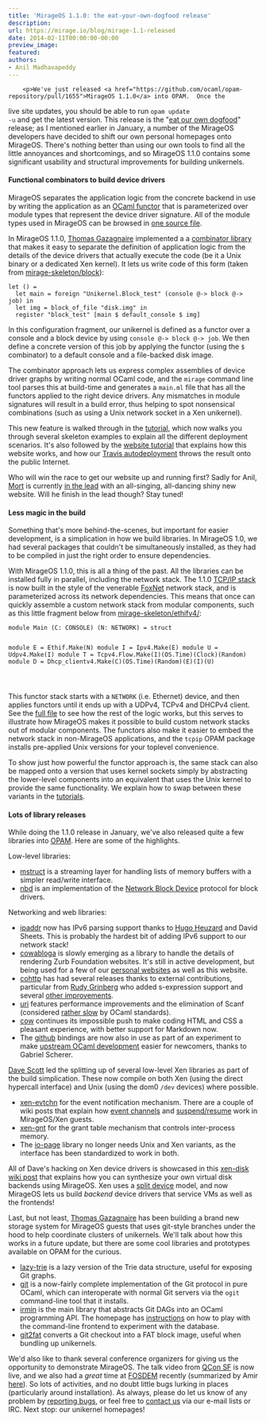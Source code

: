 ```yaml
---
title: 'MirageOS 1.1.0: the eat-your-own-dogfood release'
description:
url: https://mirage.io/blog/mirage-1.1-released
date: 2014-02-11T00:00:00-00:00
preview_image:
featured:
authors:
- Anil Madhavapeddy
---
```



        <p>We've just released <a href="https://github.com/ocaml/opam-repository/pull/1655">MirageOS 1.1.0</a> into OPAM.  Once the
live site updates, you should be able to run <code>opam update -u</code> and get the latest
version.  This release is the &quot;<a href="http://en.wikipedia.org/wiki/Eating_your_own_dog_food">eat our own
dogfood</a>&quot; release; as I
mentioned earlier in January, a number of the MirageOS developers have decided to
shift our own personal homepages onto MirageOS.  There's nothing better than
using our own tools to find all the little annoyances and shortcomings, and so
MirageOS 1.1.0 contains some significant usability and structural improvements
for building unikernels.</p>
<h4>Functional combinators to build device drivers</h4>
<p>MirageOS separates the
application logic from the concrete backend in use by writing the application
as an <a href="https://realworldocaml.org/v1/en/html/functors.html - [404 Not Found]">OCaml functor</a>
that is parameterized over module types that represent the device driver
signature.  All of the module types used in MirageOS can be browsed in <a href="https://github.com/mirage/mirage/blob/1.1.0/types/V1.mli">one
source file</a>.</p>
<p>In MirageOS 1.1.0, <a href="http://gazagnaire.org/ - [1 Client error: Timeout was reached]">Thomas Gazagnaire</a> implemented a
a <a href="https://github.com/mirage/mirage/blob/1.1.0/lib/mirage.mli#L28">combinator library</a>
that makes it easy to separate the definition of application logic from the details
of the device drivers that actually execute the code (be it a Unix binary or a
dedicated Xen kernel).  It lets us write code of this form
(taken from <a href="https://github.com/mirage/mirage-skeleton/tree/master/block - [404 Not Found]">mirage-skeleton/block</a>):</p>
<pre><code class="language-ocaml">let () =
  let main = foreign &quot;Unikernel.Block_test&quot; (console @-&gt; block @-&gt; job) in
  let img = block_of_file &quot;disk.img&quot; in
  register &quot;block_test&quot; [main $ default_console $ img]
</code></pre>
<p>In this configuration fragment, our unikernel is defined as a functor over a
console and a block device by using <code>console @-&gt; block @-&gt; job</code>.  We then
define a concrete version of this job by applying the functor (using the <code>$</code>
combinator) to a default console and a file-backed disk image.</p>
<p>The combinator approach lets us express complex assemblies of device driver
graphs by writing normal OCaml code, and the <code>mirage</code> command line tool
parses this at build-time and generates a <code>main.ml</code> file that has all the
functors applied to the right device drivers. Any mismatches in module signatures
will result in a build error, thus helping to spot nonsensical combinations
(such as using a Unix network socket in a Xen unikernel).</p>
<p>This new feature is walked through in the <a href="https://mirage.io/docs/hello-world">tutorial</a>, which
now walks you through several skeleton examples to explain all the different
deployment scenarios.  It's also followed by the <a href="https://mirage.io/docs/mirage-www">website tutorial</a>
that explains how this website works, and how our <a href="https://mirage.io/docs/deploying-via-ci">Travis autodeployment</a>
throws the result onto the public Internet.</p>
<p>Who will win the race to get our website up and running first?  Sadly for Anil,
<a href="http://www.cs.nott.ac.uk/~rmm/ - [403 Forbidden]">Mort</a> is currently <a href="https://github.com/mor1/mort-www">in the
lead</a> with an all-singing, all-dancing shiny
new website.  Will he finish in the lead though? Stay tuned!</p>
<h4>Less magic in the build</h4>
<p>Something that's more behind-the-scenes, but important for easier development,
is a simplication in how we build libraries.  In MirageOS 1.0, we had several
packages that couldn't be simultaneously installed, as they had to be compiled
in just the right order to ensure dependencies.</p>
<p>With MirageOS 1.1.0, this is all a thing of the past.  All the libraries can
be installed fully in parallel, including the network stack.  The 1.1.0
<a href="https://github.com/mirage/mirage-tcpip">TCP/IP stack</a> is now built in the
style of the venerable <a href="http://www.cs.cmu.edu/~fox/foxnet.html">FoxNet</a> network
stack, and is parameterized across its network dependencies.  This means
that once can quickly assemble a custom network stack from modular components,
such as this little fragment below from <a href="https://github.com/mirage/mirage-skeleton/blob/master/ethifv4/unikernel.ml - [404 Not Found]">mirage-skeleton/ethifv4/</a>:</p>
<pre><code class="language-ocaml">module Main (C: CONSOLE) (N: NETWORK) = struct

  module E = Ethif.Make(N)
  module I = Ipv4.Make(E)
  module U = Udpv4.Make(I)
  module T = Tcpv4.Flow.Make(I)(OS.Time)(Clock)(Random)
  module D = Dhcp_clientv4.Make(C)(OS.Time)(Random)(E)(I)(U)
  
</code></pre>
<p>This functor stack starts with a <code>NETWORK</code> (i.e. Ethernet) device, and then applies
functors until it ends up with a UDPv4, TCPv4 and DHCPv4 client.  See the <a href="https://github.com/mirage/mirage-skeleton/blob/master/ethifv4/unikernel.ml - [404 Not Found]">full
file</a>
to see how the rest of the logic works, but this serves to illustrate how
MirageOS makes it possible to build custom network stacks out of modular
components.  The functors also make it easier to embed the network stack in
non-MirageOS applications, and the <code>tcpip</code> OPAM package installs pre-applied Unix
versions for your toplevel convenience.</p>
<p>To show just how powerful the functor approach is, the same stack can also
be mapped onto a version that uses kernel sockets simply by abstracting the
lower-level components into an equivalent that uses the Unix kernel to provide
the same functionality.  We explain how to swap between these variants in
the <a href="https://mirage.io/wiki/hello-world">tutorials</a>.</p>
<h4>Lots of library releases</h4>
<p>While doing the 1.1.0 release in January, we've also released quite a few libraries
into <a href="https://opam.ocaml.org">OPAM</a>.  Here are some of the highlights.</p>
<p>Low-level libraries:</p>
<ul>
<li><a href="https://github.com/samoht/ocaml-mstruct/">mstruct</a> is a streaming layer for handling lists of memory buffers with a simpler read/write interface.
</li>
<li><a href="https://github.com/xapi-project/nbd/">nbd</a> is an implementation of the <a href="http://en.wikipedia.org/wiki/Network_block_device">Network Block Device</a> protocol for block drivers.
</li>
</ul>
<p>Networking and web libraries:</p>
<ul>
<li><a href="https://github.com/mirage/ocaml-ipaddr">ipaddr</a> now has IPv6 parsing support thanks to <a href="https://github.com/hhugo/">Hugo Heuzard</a> and David Sheets.  This is probably the hardest bit of adding IPv6 support to our network stack!
</li>
<li><a href="https://github.com/mirage/cowabloga">cowabloga</a> is slowly emerging as a library to handle the details of rendering Zurb Foundation websites.  It's still in active development, but being used for a few of our <a href="https://github.com/mor1/mort-www">personal websites</a> as well as this website.
</li>
<li><a href="https://github.com/avsm/ocaml-cohttp">cohttp</a> has had several releases thanks to external contributions, particular from <a href="https://github.com/rgrinberg">Rudy Grinberg</a> who added s-expression support and several <a href="https://github.com/avsm/ocaml-cohttp/blob/master/CHANGES - [404 Not Found]">other improvements</a>.
</li>
<li><a href="https://github.com/avsm/ocaml-uri">uri</a> features performance improvements and the elimination of Scanf (considered <a href="http://www.lexifi.com/blog/note-about-performance-printf-and-format - [404 Not Found]">rather slow</a> by OCaml standards).
</li>
<li><a href="https://github.com/mirage/ocaml-cow">cow</a> continues its impossible push to make coding HTML and CSS a pleasant experience, with better support for Markdown now.
</li>
<li>The <a href="https://github.com/avsm/ocaml-github">github</a> bindings are now also in use as part of an experiment to make <a href="http://gallium.inria.fr/blog/patch-review-on-github/">upstream OCaml development</a> easier for newcomers, thanks to Gabriel Scherer.
</li>
</ul>
<p><a href="http://dave.recoil.org - [1 Client error: SSL connect error]">Dave Scott</a> led the splitting up of several low-level Xen libraries as part of the build simplication.  These now compile on both Xen (using the direct hypercall interface) and Unix (using the dom0 <code>/dev</code> devices) where possible.</p>
<ul>
<li><a href="https://github.com/xapi-project/ocaml-evtchn">xen-evtchn</a> for the event notification mechanism. There are a couple of wiki posts that explain how <a href="https://mirage.io/wiki/xen-events">event channels</a> and <a href="https://mirage.io/wiki/xen-suspend">suspend/resume</a> work in MirageOS/Xen guests.
</li>
<li><a href="https://github.com/xapi-project/ocaml-gnt">xen-gnt</a> for the grant table mechanism that controls inter-process memory.
</li>
<li>The <a href="https://github.com/mirage/io-page">io-page</a> library no longer needs Unix and Xen variants, as the interface has been standardized to work in both.
</li>
</ul>
<p>All of Dave's hacking on Xen device drivers is showcased in this <a href="https://mirage.io/docs/xen-synthesize-virtual-disk">xen-disk wiki post</a> that
explains how you can synthesize your own virtual disk backends using MirageOS.  Xen uses a <a href="https://www.usenix.org/legacy/event/usenix05/tech/general/full_papers/short_papers/warfield/warfield.pdf">split device</a> model,
and now MirageOS lets us build <em>backend</em> device drivers that service VMs as well as the frontends!</p>
<p>Last, but not least, <a href="http://gazagnaire.org - [1 Client error: Timeout was reached]">Thomas Gazagnaire</a> has been building a brand new storage system for MirageOS guests that uses git-style branches under the hood to help coordinate clusters of unikernels.  We'll talk about how this works in a future update, but there are some cool libraries and prototypes available on OPAM for the curious.</p>
<ul>
<li><a href="https://github.com/samoht/ocaml-lazy-trie/">lazy-trie</a> is a lazy version of the Trie data structure, useful for exposing Git graphs.
</li>
<li><a href="https://github.com/samoht/ocaml-git">git</a> is a now-fairly complete implementation of the Git protocol in pure OCaml, which can interoperate with normal Git servers via the <code>ogit</code> command-line tool that it installs.
</li>
<li><a href="https://github.com/mirage/irmin">irmin</a> is the main library that abstracts Git DAGs into an OCaml programming API.  The homepage has <a href="https://github.com/mirage/irmin/wiki/Getting-Started">instructions</a> on how to play with the command-line frontend to experiment with the database.
</li>
<li><a href="https://github.com/samoht/git2fat">git2fat</a> converts a Git checkout into a FAT block image, useful when bundling up unikernels.
</li>
</ul>
<p>We'd also like to thank several conference organizers for giving us the opportunity to demonstrate MirageOS.  The talk video from <a href="http://www.infoq.com/presentations/mirage-os">QCon SF</a> is now live, and we also had a <em>great</em> time at <a href="http://fosdem.org">FOSDEM</a> recently (summarized by Amir <a href="http://nymote.org/blog/2014/fosdem-summary/">here</a>).
So lots of activities, and no doubt little bugs lurking in places (particularly around installation).  As always, please do let us know of any problem by <a href="https://github.com/mirage/mirage/issues">reporting bugs</a>, or feel free to <a href="https://mirage.io/community">contact us</a> via our e-mail lists or IRC.  Next stop: our unikernel homepages!</p>

      
